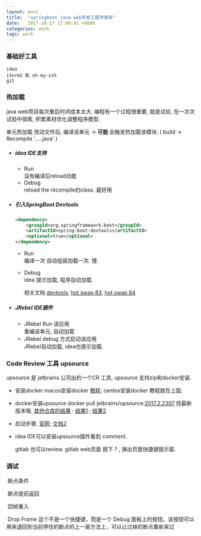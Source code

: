 ```yaml
---
layout: post
title:  "springboot java web开发工程师效率"
date:   2017-10-27 17:08:41 +0800
categories: work
tags: work
---
```




### 基础好工具

	idea
	iterm2 和 oh-my-zsh
	git



### 热加载

java web项目每次重启时间成本太大.
编程有一个过程很重要, 就是试验, 在一次次试验中探索, 积累素材优化调整程序模型.

单元热加载
   改动文件后, 编译该单元 -> **可能** 会触发热加载该模块.  (  build -> Recompile '.....java'   )

 + ##### idea IDE支持
   - Run  
     ​	没有编译后reload功能
   - Debug  
     ​	reload the recompile的class. 最好用


 + ##### 引入SpringBoot Devtools
     ```XML
     <dependency>
         <groupId>org.springframework.boot</groupId>
         <artifactId>spring-boot-devtools</artifactId>
         <optional>true</optional>
     </dependency>
     ```
     - Run  
       ​编译一次 自动组装加载一次. 慢.
     - Debug  
       ​idea 提示加载, 程序自动加载.
       
       相关文档   [devtools](https://docs.spring.io/spring-boot/docs/current/reference/html/using-boot-devtools.html);  [hot swap 83](https://docs.spring.io/spring-boot/docs/current/reference/html/howto-hotswapping.html);  [hot swap 84](https://docs.spring.io/spring-boot/docs/current-SNAPSHOT/reference/)


 + ##### JRebel IDE插件
     - JRebel Run 该应用    
         ​	重编该单元, 自动加载
     - JRebel debug 方式启动该应用  
         ​	JRebel自动加载, idea也提示加载.




### Code Review 工具 upsource

upsource 是 jetbrains 公司出的一个CR 工具, upsource 支持zip和docker安装.

- 安装docker     macos安装docker [教程](https://yeasy.gitbooks.io/docker_practice/content/install/mac.html); centos安装docker 教程就在上面;

- docker安装upsource    docker pull jetbrains/upsource:[2017.2.2307](https://hub.docker.com/r/jetbrains/upsource/tags/)  找最新版本哦.  [其他仓库的结果](https://store.docker.com/search?q=upsource&source=community&type=image) : [结果1](https://store.docker.com/community/assets/esycat/upsource) ; [结果2](https://store.docker.com/community/assets/jetbrains/upsource)

- 启动步骤, [官网](https://www.jetbrains.com/help/upsource/docker-installation.html); [文档2](https://hub.docker.com/r/jetbrains/upsource/)

- idea IDE可以安装upsource插件看到 comment.

  gitlab 也可以review. gitlab web页面 摁下 ? , 弹出页面快捷键提示窗.




### 调试

​    断点条件

​    断点提前返回

​    回帧重入

​    Drop Frame	这个不是一个快捷键，而是一个 Debug 面板上的按钮。该按钮可以用来退回到当前停住的断点的上一层方法上，可以让过掉的断点重新来过




